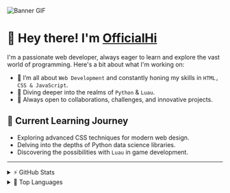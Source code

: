 ![Banner GIF](https://media.discordapp.net/attachments/1142616546380894302/1150602841862451262/standard.gif?width=1223&height=431)

# 👋 Hey there! I'm [OfficialHi](https://github.com/OfficialHi)

I'm a passionate web developer, always eager to learn and explore the vast world of programming. Here's a bit about what I'm working on:

- 👀 I’m all about `Web Development` and constantly honing my skills in `HTML, CSS & JavaScript`.
- 📘 Diving deeper into the realms of `Python` & `Luau`.
- 🤝 Always open to collaborations, challenges, and innovative projects.

## 🌱 Current Learning Journey

- Exploring advanced CSS techniques for modern web design.
- Delving into the depths of Python data science libraries.
- Discovering the possibilities with `Luau` in game development.

---

<details>
  <summary>⚡ GitHub Stats</summary>
  <img align="left" alt="OfficialHi's GitHub Stats" src="https://github-readme-stats.vercel.app/api?username=OfficialHi&show_icons=true&hide_border=true" />
</details>

<details>
  <summary>💼 Top Languages</summary>
  <img alt="OfficialHi's Top Languages" src="https://github-readme-stats.vercel.app/api/top-langs/?username=OfficialHi&hide=java,kotlin&theme=radical&hide_border=true&layout=compact" />
</details>
